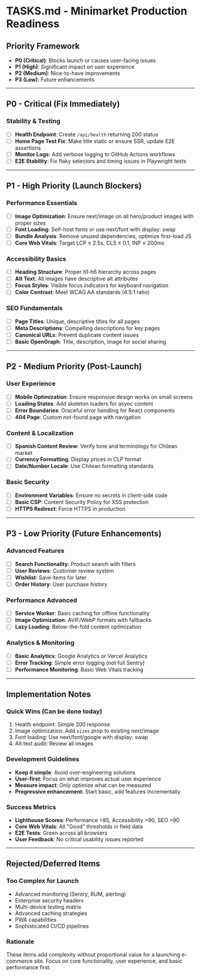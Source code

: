 # TASKS.md - Minimarket Production Readiness

## Priority Framework
- **P0 (Critical)**: Blocks launch or causes user-facing issues
- **P1 (High)**: Significant impact on user experience
- **P2 (Medium)**: Nice-to-have improvements
- **P3 (Low)**: Future enhancements

---

## P0 - Critical (Fix Immediately)

### Stability & Testing
- [ ] **Health Endpoint**: Create `/api/health` returning 200 status
- [ ] **Home Page Test Fix**: Make title static or ensure SSR, update E2E assertions
- [ ] **Monitor Logs**: Add verbose logging to GitHub Actions workflows
- [ ] **E2E Stability**: Fix flaky selectors and timing issues in Playwright tests

---

## P1 - High Priority (Launch Blockers)

### Performance Essentials
- [ ] **Image Optimization**: Ensure next/image on all hero/product images with proper sizes
- [ ] **Font Loading**: Self-host fonts or use next/font with display: swap
- [ ] **Bundle Analysis**: Remove unused dependencies, optimize first-load JS
- [ ] **Core Web Vitals**: Target LCP ≤ 2.5s, CLS ≤ 0.1, INP ≤ 200ms

### Accessibility Basics
- [ ] **Heading Structure**: Proper h1-h6 hierarchy across pages
- [ ] **Alt Text**: All images have descriptive alt attributes
- [ ] **Focus Styles**: Visible focus indicators for keyboard navigation
- [ ] **Color Contrast**: Meet WCAG AA standards (4.5:1 ratio)

### SEO Fundamentals
- [ ] **Page Titles**: Unique, descriptive titles for all pages
- [ ] **Meta Descriptions**: Compelling descriptions for key pages
- [ ] **Canonical URLs**: Prevent duplicate content issues
- [ ] **Basic OpenGraph**: Title, description, image for social sharing

---

## P2 - Medium Priority (Post-Launch)

### User Experience
- [ ] **Mobile Optimization**: Ensure responsive design works on small screens
- [ ] **Loading States**: Add skeleton loaders for async content
- [ ] **Error Boundaries**: Graceful error handling for React components
- [ ] **404 Page**: Custom not-found page with navigation

### Content & Localization
- [ ] **Spanish Content Review**: Verify tone and terminology for Chilean market
- [ ] **Currency Formatting**: Display prices in CLP format
- [ ] **Date/Number Locale**: Use Chilean formatting standards

### Basic Security
- [ ] **Environment Variables**: Ensure no secrets in client-side code
- [ ] **Basic CSP**: Content Security Policy for XSS protection
- [ ] **HTTPS Redirect**: Force HTTPS in production

---

## P3 - Low Priority (Future Enhancements)

### Advanced Features
- [ ] **Search Functionality**: Product search with filters
- [ ] **User Reviews**: Customer review system
- [ ] **Wishlist**: Save items for later
- [ ] **Order History**: User purchase history

### Performance Advanced
- [ ] **Service Worker**: Basic caching for offline functionality
- [ ] **Image Optimization**: AVIF/WebP formats with fallbacks
- [ ] **Lazy Loading**: Below-the-fold content optimization

### Analytics & Monitoring
- [ ] **Basic Analytics**: Google Analytics or Vercel Analytics
- [ ] **Error Tracking**: Simple error logging (not full Sentry)
- [ ] **Performance Monitoring**: Basic Web Vitals tracking

---

## Implementation Notes

### Quick Wins (Can be done today)
1. Health endpoint: Simple 200 response
2. Image optimization: Add `sizes` prop to existing next/image
3. Font loading: Use next/font/google with display: swap
4. Alt text audit: Review all images

### Development Guidelines
- **Keep it simple**: Avoid over-engineering solutions
- **User-first**: Focus on what improves actual user experience
- **Measure impact**: Only optimize what can be measured
- **Progressive enhancement**: Start basic, add features incrementally

### Success Metrics
- **Lighthouse Scores**: Performance >85, Accessibility >90, SEO >90
- **Core Web Vitals**: All "Good" thresholds in field data
- **E2E Tests**: Green across all browsers
- **User Feedback**: No critical usability issues reported

---

## Rejected/Deferred Items

### Too Complex for Launch
- Advanced monitoring (Sentry, RUM, alerting)
- Enterprise security headers
- Multi-device testing matrix
- Advanced caching strategies
- PWA capabilities
- Sophisticated CI/CD pipelines

### Rationale
These items add complexity without proportional value for a launching e-commerce site. Focus on core functionality, user experience, and basic performance first.